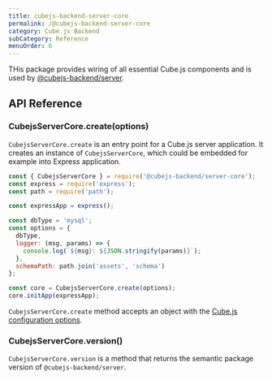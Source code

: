 ```yaml
---
title: cubejs-backend-server-core
permalink: /@cubejs-backend-server-core
category: Cube.js Backend
subCategory: Reference
menuOrder: 6
---
```


THis package provides wiring of all essential Cube.js components and is used by  [@cubejs-backend/server](@cubejs-backend-server).

## API Reference
### CubejsServerCore.create(options)

`CubejsServerCore.create` is an entry point for a Cube.js server application. It creates an instance of `CubejsServerCore`, which could be embedded for example into Express application.

```javascript
const { CubejsServerCore } = require('@cubejs-backend/server-core');
const express = require('express');
const path = require('path');

const expressApp = express();

const dbType = 'mysql';
const options = {
  dbType,
  logger: (msg, params) => {
    console.log(`${msg}: ${JSON.stringify(params)}`);
  },
  schemaPath: path.join('assets', 'schema')
};

const core = CubejsServerCore.create(options);
core.initApp(expressApp);
```

`CubejsServerCore.create` method accepts an object with the [Cube.js configuration options](/config).

### CubejsServerCore.version()

`CubejsServerCore.version` is a method that returns the semantic package version of `@cubejs-backend/server`.

